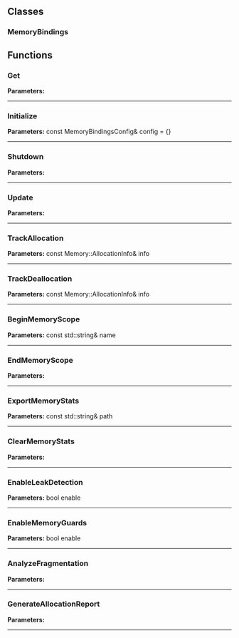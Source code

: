 
## Classes

### MemoryBindings




## Functions

### Get



**Parameters:** 

---

### Initialize



**Parameters:** const MemoryBindingsConfig& config = {}

---

### Shutdown



**Parameters:** 

---

### Update



**Parameters:** 

---

### TrackAllocation



**Parameters:** const Memory::AllocationInfo& info

---

### TrackDeallocation



**Parameters:** const Memory::AllocationInfo& info

---

### BeginMemoryScope



**Parameters:** const std::string& name

---

### EndMemoryScope



**Parameters:** 

---

### ExportMemoryStats



**Parameters:** const std::string& path

---

### ClearMemoryStats



**Parameters:** 

---

### EnableLeakDetection



**Parameters:** bool enable

---

### EnableMemoryGuards



**Parameters:** bool enable

---

### AnalyzeFragmentation



**Parameters:** 

---

### GenerateAllocationReport



**Parameters:** 

---
